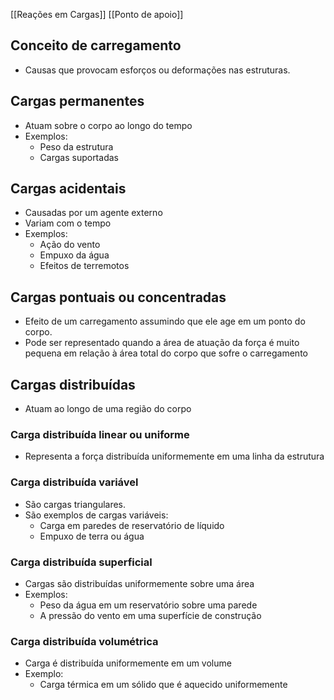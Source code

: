 
[[Reações em Cargas]]
[[Ponto de apoio]]

## Conceito de carregamento
 - Causas que provocam esforços ou deformações nas estruturas.

## Cargas permanentes
- Atuam sobre o corpo ao longo do tempo
- Exemplos:
	- Peso da estrutura
	- Cargas suportadas

## Cargas acidentais
- Causadas por um agente externo
- Variam com o tempo
- Exemplos:
	- Ação do vento
	- Empuxo da água
	- Efeitos de terremotos

## Cargas pontuais ou concentradas
 - Efeito de um carregamento assumindo que ele age em um ponto do corpo.
 - Pode ser representado quando a área de atuação da força é muito pequena em relação à área total do corpo que sofre o carregamento

## Cargas distribuídas
- Atuam ao longo de uma região do corpo

### Carga distribuída linear ou uniforme
 - Representa a força distribuída uniformemente em uma linha da estrutura

### Carga distribuída variável
 - São cargas triangulares. 
 - São exemplos de cargas variáveis:
	 - Carga em paredes de reservatório de líquido
	 - Empuxo de terra ou água

### Carga distribuída superficial
 - Cargas são distribuídas uniformemente sobre uma área
 - Exemplos:
	 - Peso da água em um reservatório sobre uma parede
	 - A pressão do vento em uma superfície de construção

### Carga distribuída volumétrica
 - Carga é distribuída uniformemente em um volume
 - Exemplo:
	 - Carga térmica em um sólido que é aquecido uniformemente